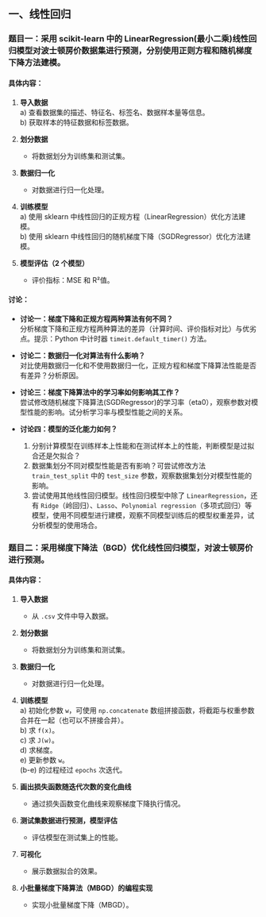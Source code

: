 ## 一、线性回归

### 题目一：采用 scikit-learn 中的 LinearRegression(最小二乘)线性回归模型对波士顿房价数据集进行预测，分别使用正则方程和随机梯度下降方法建模。

#### 具体内容：

1. **导入数据**  
   a) 查看数据集的描述、特征名、标签名、数据样本量等信息。  
   b) 获取样本的特征数据和标签数据。

2. **划分数据**  
   - 将数据划分为训练集和测试集。

3. **数据归一化**  
   - 对数据进行归一化处理。

4. **训练模型**  
   a) 使用 sklearn 中线性回归的正规方程（LinearRegression）优化方法建模。  
   b) 使用 sklearn 中线性回归的随机梯度下降（SGDRegressor）优化方法建模。

5. **模型评估（2 个模型）**  
   - 评价指标：MSE 和 R²值。

#### 讨论：

- **讨论一：梯度下降和正规方程两种算法有何不同？**  
   分析梯度下降和正规方程两种算法的差异（计算时间、评价指标对比）与优劣点。提示：Python 中计时器 `timeit.default_timer()` 方法。

- **讨论二：数据归一化对算法有什么影响？**  
   对比使用数据归一化和不使用数据归一化，正规方程和梯度下降算法性能是否有差异？分析原因。

- **讨论三：梯度下降算法中的学习率如何影响其工作？**  
   尝试修改随机梯度下降算法(SGDRegressor)的学习率（eta0），观察参数对模型性能的影响。试分析学习率与模型性能之间的关系。

- **讨论四：模型的泛化能力如何？**  
   1. 分别计算模型在训练样本上性能和在测试样本上的性能，判断模型是过拟合还是欠拟合？  
   2. 数据集划分不同对模型性能是否有影响？可尝试修改方法 `train_test_split` 中的 `test_size` 参数，观察数据集划分对模型性能的影响。  
   3. 尝试使用其他线性回归模型。线性回归模型中除了 `LinearRegression`，还有 `Ridge`（岭回归）、`Lasso`、`Polynomial regression`（多项式回归）等模型，使用不同模型进行建模，观察不同模型训练后的模型权重差异，试分析模型的使用场合。
 

### 题目二：采用梯度下降法（BGD）优化线性回归模型，对波士顿房价进行预测。

#### 具体内容：

1. **导入数据**  
   - 从 `.csv` 文件中导入数据。

2. **划分数据**  
   - 将数据划分为训练集和测试集。

3. **数据归一化**  
   - 对数据进行归一化处理。

4. **训练模型**  
   a) 初始化参数 `w`，可使用 `np.concatenate` 数组拼接函数，将截距与权重参数合并在一起（也可以不拼接合并）。  
   b) 求 `f(x)`。  
   c) 求 `J(w)`。  
   d) 求梯度。  
   e) 更新参数 `w`。  
   (b-e) 的过程经过 `epochs` 次迭代。

5. **画出损失函数随迭代次数的变化曲线**  
   - 通过损失函数变化曲线来观察梯度下降执行情况。

6. **测试集数据进行预测，模型评估**  
   - 评估模型在测试集上的性能。

7. **可视化**  
   - 展示数据拟合的效果。

8. **小批量梯度下降算法（MBGD）的编程实现**  
   - 实现小批量梯度下降（MBGD）。


